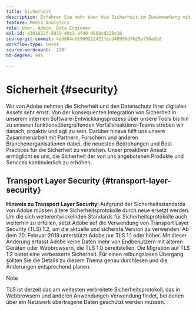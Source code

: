 ```yaml
---
title: Sicherheit
description: Erfahren Sie mehr über die Sicherheit im Zusammenhang mit dem Streaming Media Collection Add-on
feature: Media Analytics
role: User, Admin, Data Engineer
exl-id: a301612f-5019-40c3-af40-d608cd320e16
source-git-commit: 4ed604cb1969212421fecd40996d7b25af50a2b2
workflow-type: tm+mt
source-wordcount: '228'
ht-degree: 94%

---
```


# Sicherheit {#security}

Wir von Adobe nehmen die Sicherheit und den Datenschutz Ihrer digitalen Assets sehr ernst. Von der konsequenten Integration von Sicherheit in unserem internen Software-Entwicklungsprozess über unsere Tools bis hin zu unseren funktionsübergreifenden Vorfallsreaktions-Teams streben wir danach, proaktiv und agil zu sein. Darüber hinaus hilft uns unsere Zusammenarbeit mit Partnern, Forschern und anderen Branchenorganisationen dabei, die neuesten Bedrohungen und Best Practices für die Sicherheit zu verstehen. Unser proaktiver Ansatz ermöglicht es uns, die Sicherheit der von uns angebotenen Produkte und Services kontinuierlich zu erhöhen.


## Transport Layer Security {#transport-layer-security}

**Hinweis zu Transport Layer Security**: Aufgrund der Sicherheitsstandards von Adobe müssen ältere Sicherheitsprotokolle durch neue ersetzt werden. Um die sich weiterentwickelnden Standards für Sicherheitsprotokolle auch weiterhin zu erfüllen, setzt Adobe auf die Verwendung von Transport Layer Security (TLS) 1.2, um die aktuelle und sicherste Version zu verwenden. Ab dem 20. Februar 2019 unterstützt Adobe nur TLS 1.1 oder höher. Mit dieser Änderung erfasst Adobe keine Daten mehr von Endbenutzern mit älteren Geräten oder Webbrowsern, die TLS 1.0 bereitstellen. Die Migration auf TLS 1.2 bietet eine verbesserte Sicherheit. Für einen reibungslosen Übergang sollten Sie die Details zu diesem Thema genau durchlesen und die Änderungen entsprechend planen.

>[!NOTE]
>
>TLS ist derzeit das am weitesten verbreitete Sicherheitsprotokoll, das in Webbrowsern und anderen Anwendungen Verwendung findet, bei denen über ein Netzwerk übertragene Daten geschützt werden müssen.
